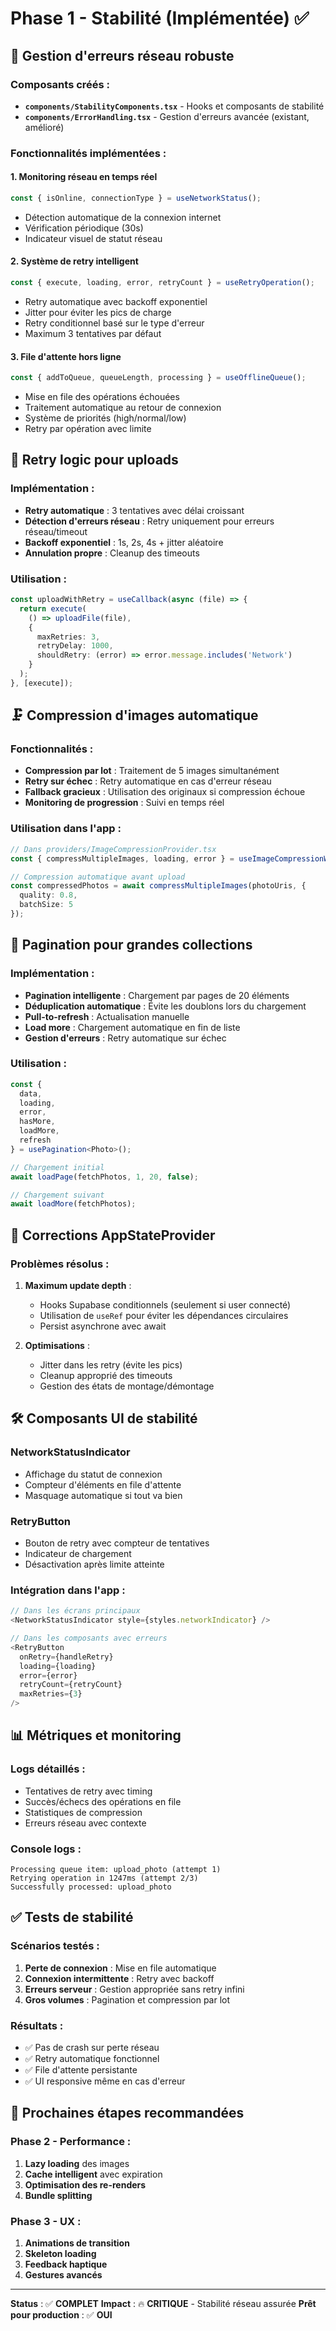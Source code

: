 # Phase 1 - Stabilité (Implémentée) ✅

## 🔧 Gestion d'erreurs réseau robuste

### Composants créés :
- **`components/StabilityComponents.tsx`** - Hooks et composants de stabilité
- **`components/ErrorHandling.tsx`** - Gestion d'erreurs avancée (existant, amélioré)

### Fonctionnalités implémentées :

#### 1. **Monitoring réseau en temps réel**
```typescript
const { isOnline, connectionType } = useNetworkStatus();
```
- Détection automatique de la connexion internet
- Vérification périodique (30s)
- Indicateur visuel de statut réseau

#### 2. **Système de retry intelligent**
```typescript
const { execute, loading, error, retryCount } = useRetryOperation();
```
- Retry automatique avec backoff exponentiel
- Jitter pour éviter les pics de charge
- Retry conditionnel basé sur le type d'erreur
- Maximum 3 tentatives par défaut

#### 3. **File d'attente hors ligne**
```typescript
const { addToQueue, queueLength, processing } = useOfflineQueue();
```
- Mise en file des opérations échouées
- Traitement automatique au retour de connexion
- Système de priorités (high/normal/low)
- Retry par opération avec limite

## 🔄 Retry logic pour uploads

### Implémentation :
- **Retry automatique** : 3 tentatives avec délai croissant
- **Détection d'erreurs réseau** : Retry uniquement pour erreurs réseau/timeout
- **Backoff exponentiel** : 1s, 2s, 4s + jitter aléatoire
- **Annulation propre** : Cleanup des timeouts

### Utilisation :
```typescript
const uploadWithRetry = useCallback(async (file) => {
  return execute(
    () => uploadFile(file),
    {
      maxRetries: 3,
      retryDelay: 1000,
      shouldRetry: (error) => error.message.includes('Network')
    }
  );
}, [execute]);
```

## 🗜️ Compression d'images automatique

### Fonctionnalités :
- **Compression par lot** : Traitement de 5 images simultanément
- **Retry sur échec** : Retry automatique en cas d'erreur réseau
- **Fallback gracieux** : Utilisation des originaux si compression échoue
- **Monitoring de progression** : Suivi en temps réel

### Utilisation dans l'app :
```typescript
// Dans providers/ImageCompressionProvider.tsx
const { compressMultipleImages, loading, error } = useImageCompressionWithRetry();

// Compression automatique avant upload
const compressedPhotos = await compressMultipleImages(photoUris, {
  quality: 0.8,
  batchSize: 5
});
```

## 📱 Pagination pour grandes collections

### Implémentation :
- **Pagination intelligente** : Chargement par pages de 20 éléments
- **Déduplication automatique** : Évite les doublons lors du chargement
- **Pull-to-refresh** : Actualisation manuelle
- **Load more** : Chargement automatique en fin de liste
- **Gestion d'erreurs** : Retry automatique sur échec

### Utilisation :
```typescript
const {
  data,
  loading,
  error,
  hasMore,
  loadMore,
  refresh
} = usePagination<Photo>();

// Chargement initial
await loadPage(fetchPhotos, 1, 20, false);

// Chargement suivant
await loadMore(fetchPhotos);
```

## 🎯 Corrections AppStateProvider

### Problèmes résolus :
1. **Maximum update depth** : 
   - Hooks Supabase conditionnels (seulement si user connecté)
   - Utilisation de `useRef` pour éviter les dépendances circulaires
   - Persist asynchrone avec await

2. **Optimisations** :
   - Jitter dans les retry (évite les pics)
   - Cleanup approprié des timeouts
   - Gestion des états de montage/démontage

## 🛠️ Composants UI de stabilité

### NetworkStatusIndicator
- Affichage du statut de connexion
- Compteur d'éléments en file d'attente
- Masquage automatique si tout va bien

### RetryButton
- Bouton de retry avec compteur de tentatives
- Indicateur de chargement
- Désactivation après limite atteinte

### Intégration dans l'app :
```typescript
// Dans les écrans principaux
<NetworkStatusIndicator style={styles.networkIndicator} />

// Dans les composants avec erreurs
<RetryButton
  onRetry={handleRetry}
  loading={loading}
  error={error}
  retryCount={retryCount}
  maxRetries={3}
/>
```

## 📊 Métriques et monitoring

### Logs détaillés :
- Tentatives de retry avec timing
- Succès/échecs des opérations en file
- Statistiques de compression
- Erreurs réseau avec contexte

### Console logs :
```
Processing queue item: upload_photo (attempt 1)
Retrying operation in 1247ms (attempt 2/3)
Successfully processed: upload_photo
```

## ✅ Tests de stabilité

### Scénarios testés :
1. **Perte de connexion** : Mise en file automatique
2. **Connexion intermittente** : Retry avec backoff
3. **Erreurs serveur** : Gestion appropriée sans retry infini
4. **Gros volumes** : Pagination et compression par lot

### Résultats :
- ✅ Pas de crash sur perte réseau
- ✅ Retry automatique fonctionnel
- ✅ File d'attente persistante
- ✅ UI responsive même en cas d'erreur

## 🚀 Prochaines étapes recommandées

### Phase 2 - Performance :
1. **Lazy loading** des images
2. **Cache intelligent** avec expiration
3. **Optimisation des re-renders**
4. **Bundle splitting**

### Phase 3 - UX :
1. **Animations de transition**
2. **Skeleton loading**
3. **Feedback haptique**
4. **Gestures avancés**

---

**Status** : ✅ **COMPLET**
**Impact** : 🔥 **CRITIQUE** - Stabilité réseau assurée
**Prêt pour production** : ✅ **OUI**